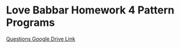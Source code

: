 # Love Babbar Homework 4 Pattern Programs

[Questions Google Drive Link](https://drive.google.com/drive/folders/1lB0Ccq_JpdS7j30Kt2UYOYjbuCyvXBne)

